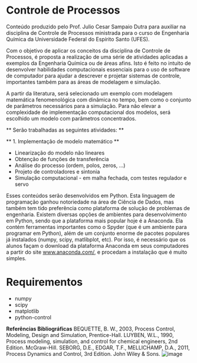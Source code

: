 # Controle de Processos

Conteúdo produzido pelo Prof. Julio Cesar Sampaio Dutra para auxiliar na disciplina de Controle de Processos ministrada para o curso de Engenharia Química da Universidade Federal do Espírito Santo (UFES).

Com o objetivo de aplicar os conceitos da disciplina de Controle de Processos, é proposta a realização de uma série de atividades aplicadas a exemplos da Engenharia Química ou de áreas afins. Isto é feito no intuito de desenvolver habilidades computacionais essenciais para o uso de software de computador para ajudar a descrever e projetar sistemas de controle, importantes também para as áreas de modelagem e simulação.

A partir da literatura, será selecionado um exemplo com modelagem matemática fenomenológica com dinâmica no tempo, bem como o conjunto de parâmetros necessários para a simulação. Para não elevar a complexidade de implementação computacional dos modelos, será escolhido um modelo com parâmetros concentrados.


** Serão trabalhadas as seguintes atividades: **

** 1. Implementação de modelo matemático ** <br>
- Linearização do modelo não lineares
- Obtenção de funções de transferência
-	Análise do processo (ordem, polos, zeros, ...)
-	Projeto de controladores e sintonia
- Simulação computacional - em malha fechada, com testes regulador e servo

Esses conteúdos serão desenvolvidos em Python. Esta linguagem de programação ganhou notoriedade na área de Ciência de Dados, mas também tem tido preferência como plataforma de solução de problemas de engenharia. Existem diversas opções de ambientes para desenvolvimento em Python, sendo que a plataforma mais popular hoje é a Anaconda. Ela contém ferramentas importantes como o Spyder (que é um ambiente para programar em Python), além de um conjunto enorme de pacotes populares já instalados (numpy, scipy, matlibplot, etc). Por isso, é necessário que os alunos façam o download da plataforma Anaconda em seus computadores a partir do site www.anaconda.com/, e procedam a instalação que é muito simples. 

# Requirementos
- numpy
- scipy
- matplotlib 
- python-control

**Referências Bibliográficas**
BEQUETTE, B. W., 2003, Process Control, Modeling, Design and Simulation, Prentice-Hall.
LUYBEN, W.L., 1990, Process modeling, simulation, and control for chemical engineers, 2nd Edition. McGraw-Hill.
SEBORG, D.E., EDGAR, T.F., MELLICHAMP, D.A., 2011, Process Dynamics and Control, 3rd Edition. John Wiley & Sons.
![image](https://github.com/juliosdutra/Controle_de_Processos_GitHub/assets/61989878/6568e87d-d685-49ce-b241-9998ff2d70e5)

